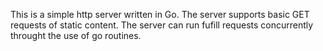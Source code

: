 This is a simple http server written in Go. The server supports basic GET requests of static content. The server can run fufill requests concurrently throught the use of go routines. 
